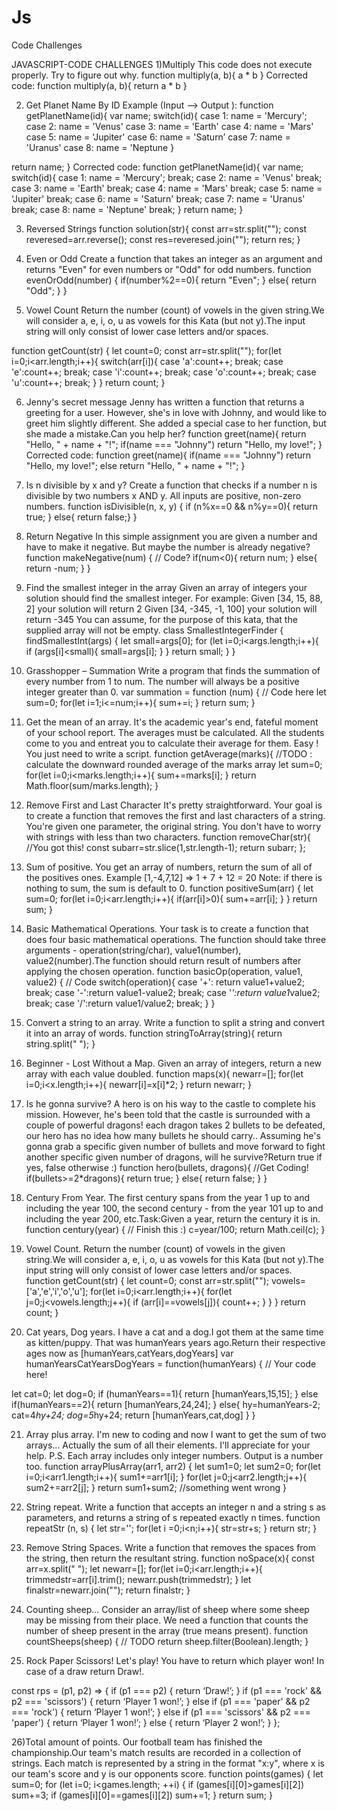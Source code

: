 # Js
Code Challenges

JAVASCRIPT-CODE CHALLENGES
1)Multiply
This code does not execute properly. Try to figure out why.
function multiply(a, b){
  a * b
}
Corrected code:
function multiply(a, b){
  return a * b
}

 

2) Get Planet Name By ID
Example (Input --> Output ):
function getPlanetName(id){
  var name;
  switch(id){
    case 1:
      name = 'Mercury';
    case 2:
      name = 'Venus'
    case 3:
      name = 'Earth'
    case 4:
      name = 'Mars'
    case 5:
      name = 'Jupiter'
    case 6:
      name = 'Saturn’
    case 7:
      name = 'Uranus'
    case 8:
      name = 'Neptune
  }
  
  return name;
}
Corrected code:
function getPlanetName(id){
  var name;
  switch(id){
    case 1:
      name = 'Mercury';
      break;
    case 2:
      name = 'Venus'
      break;
    case 3:
      name = 'Earth'
      break;
    case 4:
      name = 'Mars'
      break;
    case 5:
      name = 'Jupiter'
      break;
    case 6:
      name = 'Saturn'
      break;
    case 7:
      name = 'Uranus'
      break;
    case 8:
      name = 'Neptune'
      break;
  }
  return name;
}
 

3) Reversed Strings
function solution(str){
  const arr=str.split("");
  const reveresed=arr.reverse();
  const res=reveresed.join("");
  return res;
}
 

4) Even or Odd
Create a function that takes an integer as an argument and returns "Even" for even numbers or "Odd" for odd numbers.
function evenOrOdd(number) {
  if(number%2==0){
    return "Even";
  }
  else{
    return "Odd";
  }
 }
 

5) Vowel Count
Return the number (count) of vowels in the given string.We will consider a, e, i, o, u as vowels for this Kata (but not y).The input string will only consist of lower case letters and/or spaces.

function getCount(str) {
  let count=0;
  const arr=str.split("");
  for(let i=0;i<arr.length;i++){
    switch(arr[i]){
        case 'a':count++;
        break;
        case 'e':count++;
        break;
        case 'i':count++;
        break;
        case 'o':count++;
        break;
        case 'u':count++;
        break;
      }
  }
  return count;
}
 

6) Jenny's secret message
Jenny has written a function that returns a greeting for a user. However, she's in love with Johnny, and would like to greet him slightly different. She added a special case to her function, but she made a mistake.Can you help her?
function greet(name){
     return "Hello, " + name + "!";
  if(name === "Johnny")
    return "Hello, my love!";
}
Corrected code:
function greet(name){
  if(name === "Johnny")
    return "Hello, my love!";
  else
     return "Hello, " + name + "!";
  }
 
7) Is n divisible by x and y?
Create a function that checks if a number n is divisible by two numbers x AND y. All inputs are positive, non-zero numbers.
function isDivisible(n, x, y) {
  if (n%x==0 && n%y==0){
    return true;
  }
  else{
    return false;}
}
 

8) Return Negative
In this simple assignment you are given a number and have to make it negative. But maybe the number is already negative?
function makeNegative(num) {
  // Code?
  if(num<0){
    return num;
  }
  else{
    return -num;
  }
}
 
9) Find the smallest integer in the array
Given an array of integers your solution should find the smallest integer.
For example:
Given [34, 15, 88, 2] your solution will return 2
Given [34, -345, -1, 100] your solution will return -345
You can assume, for the purpose of this kata, that the supplied array will not be empty.
class SmallestIntegerFinder {
  findSmallestInt(args) {
    let small=args[0];
    for (let i=0;i<args.length;i++){
      if (args[i]<small){
        small=args[i];
      }
    }
    return small;
  }
}
 

10) Grasshopper – Summation
Write a program that finds the summation of every number from 1 to num. The number will always be a positive integer greater than 0.
var summation = function (num) {
  // Code here
  let sum=0;
  for(let i=1;i<=num;i++){
    sum+=i;
  }
  return sum;
}
 

11) Get the mean of an array.
It's the academic year's end, fateful moment of your school report. The averages must be calculated. All the students come to you and entreat you to calculate their average for them. Easy ! You just need to write a script.
function getAverage(marks){
  //TODO : calculate the downward rounded average of the marks array
  let sum=0;
  for(let i=0;i<marks.length;i++){
    sum+=marks[i];
  }
  return Math.floor(sum/marks.length);
  }
 

12) Remove First and Last Character
It's pretty straightforward. Your goal is to create a function that removes the first and last characters of a string. You're given one parameter, the original string. You don't have to worry with strings with less than two characters.
function removeChar(str){
 //You got this!
  const subarr=str.slice(1,str.length-1);
  return subarr;
};
 


13) Sum of positive.
You get an array of numbers, return the sum of all of the positives ones.
Example [1,-4,7,12] => 1 + 7 + 12 = 20
Note: if there is nothing to sum, the sum is default to 0.
function positiveSum(arr) {
  let sum=0;
  for(let i=0;i<arr.length;i++){
    if(arr[i]>0){
       sum+=arr[i];
    }
 }
  return sum;
}
 

14) Basic Mathematical Operations.
Your task is to create a function that does four basic mathematical operations.
The function should take three arguments - operation(string/char), value1(number), value2(number).The function should return result of numbers after applying the chosen operation.
function basicOp(operation, value1, value2)
{
  // Code
  switch(operation){
      case '+': return value1+value2;
      break;
      case '-':return value1-value2;
      break;
      case '*':return value1*value2;
      break;
      case '/':return value1/value2;
      break;
  }
}
 
15) Convert a string to an array.
Write a function to split a string and convert it into an array of words.
function stringToArray(string){
  return string.split(" ");
}
 

16) Beginner - Lost Without a Map.
Given an array of integers, return a new array with each value doubled.
function maps(x){
  newarr=[];
  for(let i=0;i<x.length;i++){
    newarr[i]=x[i]*2;
  }
  return newarr;
}
 

17) Is he gonna survive?
A hero is on his way to the castle to complete his mission. However, he's been told that the castle is surrounded with a couple of powerful dragons! each dragon takes 2 bullets to be defeated, our hero has no idea how many bullets he should carry.. Assuming he's gonna grab a specific given number of bullets and move forward to fight another specific given number of dragons, will he survive?Return true if yes, false otherwise :)
function hero(bullets, dragons){
//Get Coding!
  if(bullets>=2*dragons){
    return true;
  }
  else{
    return false;
  }
}
 
18) Century From Year.
The first century spans from the year 1 up to and including the year 100, the second century - from the year 101 up to and including the year 200, etc.Task:Given a year, return the century it is in.
function century(year) {
  // Finish this :)
  c=year/100;
  return Math.ceil(c);
}
 
19) Vowel Count.
Return the number (count) of vowels in the given string.We will consider a, e, i, o, u as vowels for this Kata (but not y).The input string will only consist of lower case letters and/or spaces.
function getCount(str) {
  let count=0;
  const arr=str.split("");
  vowels=['a','e','i','o','u'];
  for(let i=0;i<arr.length;i++){
    for(let j=0;j<vowels.length;j++){
      if (arr[i]==vowels[j]){
        count++;
      }
    }
  }
  return count;
}
 
20) Cat years, Dog years.
I have a cat and a dog.I got them at the same time as kitten/puppy. That was humanYears years ago.Return their respective ages now as [humanYears,catYears,dogYears]
var humanYearsCatYearsDogYears = function(humanYears) {
  // Your code here!
  
  let cat=0;
  let dog=0;
  if (humanYears==1){
   return [humanYears,15,15];
  }
  else if(humanYears==2){
     return [humanYears,24,24];
    }
  else{
    hy=humanYears-2;
    cat=4*hy+24;
    dog=5*hy+24;
    return [humanYears,cat,dog]
   }
}
 
21) Array plus array.
I'm new to coding and now I want to get the sum of two arrays... Actually the sum of all their elements. I'll appreciate for your help.
P.S. Each array includes only integer numbers. Output is a number too. function arrayPlusArray(arr1, arr2) {
  let sum1=0;
  let sum2=0;
  for(let i=0;i<arr1.length;i++){
    sum1+=arr1[i];
  }
  for(let j=0;j<arr2.length;j++){
    sum2+=arr2[j];
  }
 return sum1+sum2; //something went wrong
}
 

22) String repeat.
Write a function that accepts an integer n and a string s as parameters, and returns a string of s repeated exactly n times.
function repeatStr (n, s) {
  let str='';
  for(let i =0;i<n;i++){
    str=str+s;
  }
  return str;
}
 
23) Remove String Spaces.
Write a function that removes the spaces from the string, then return the resultant string.
function noSpace(x){
  const arr=x.split(" ");
  let newarr=[];
  for(let i=0;i<arr.length;i++){
    trimmedstr=arr[i].trim();
    newarr.push(trimmedstr);
  }
  let finalstr=newarr.join("");
  return finalstr;
}
 

24) Counting sheep...
Consider an array/list of sheep where some sheep may be missing from their place. We need a function that counts the number of sheep present in the array (true means present).
function countSheeps(sheep) {
  // TODO
  return sheep.filter(Boolean).length;
}
 
25) Rock Paper Scissors!
Let's play! You have to return which player won! In case of a draw return Draw!.

const rps = (p1, p2) => {
 if (p1 === p2) {
    return ‘Draw!’;
  }
  if (p1 === 'rock' && p2 === 'scissors') {
    return ‘Player 1 won!’;
  } else if (p1 === 'paper' && p2 === 'rock') {
    return ‘Player 1 won!’;
  } else if (p1 === 'scissors' && p2 === 'paper') {
    return ‘Player 1 won!’;
  } else {
    return ‘Player 2 won!’;
  }
};
 

26)Total amount of points.
Our football team has finished the championship.Our team's match results are recorded in a collection of strings. Each match is represented by a string in the format "x:y", where x is our team's score and y is our opponents score.
function points(games) {
  let sum=0;
  for (let i=0; i<games.length; ++i)
  {
    if (games[i][0]>games[i][2])
      sum+=3;
    if (games[i][0]==games[i][2])
      sum+=1;
  }
  return sum;
}
 






